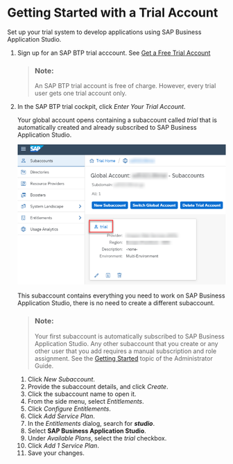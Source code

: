 <!-- loio48ed55ec07e04a02b2218236c336321b -->

# Getting Started with a Trial Account

Set up your trial system to develop applications using SAP Business Application Studio.

1.  Sign up for an SAP BTP trial acccount. See [Get a Free Trial Account](https://help.sap.com/viewer/65de2977205c403bbc107264b8eccf4b/Cloud/en-US/d61c2819034b48e68145c45c36acba6e.html#loio42e7e54590424e65969fced1acd47694)

    > ### Note:  
    > An SAP BTP trial account is free of charge. However, every trial user gets one trial account only.

2.  In the SAP BTP trial cockpit, click *Enter Your Trial Account*.

    Your global account opens containing a subaccount called *trial* that is automatically created and already subscribed to SAP Business Application Studio.

    ![](images/trial_subaccount_cf6ccdc.png)

    This subaccount contains everything you need to work on SAP Business Application Studio, there is no need to create a different subaccount.

    > ### Note:  
    > Your first subaccount is automatically subscribed to SAP Business Application Studio. Any other subaccount that you create or any other user that you add requires a manual subscription and role assignment. See the [Getting Started](https://help.sap.com/viewer/9d1db9835307451daa8c930fbd9ab264/Cloud/en-US/19611ddbe82f4bf2b493283e0ed602e5.html) topic of the Administrator Guide.

    1.  Click *New Subaccount*.
    2.  Provide the subaccount details, and click *Create*.
    3.  Click the subaccount name to open it.
    4.  From the side menu, select *Entitlements*.
    5.  Click *Configure Entitlements*.
    6.  Click *Add Service Plan*.
    7.  In the *Entitlements* dialog, search for ***studio***.
    8.  Select **SAP Business Application Studio**.
    9.  Under *Available Plans*, select the *trial* checkbox.
    10. Click *Add 1 Service Plan*.
    11. Save your changes.

